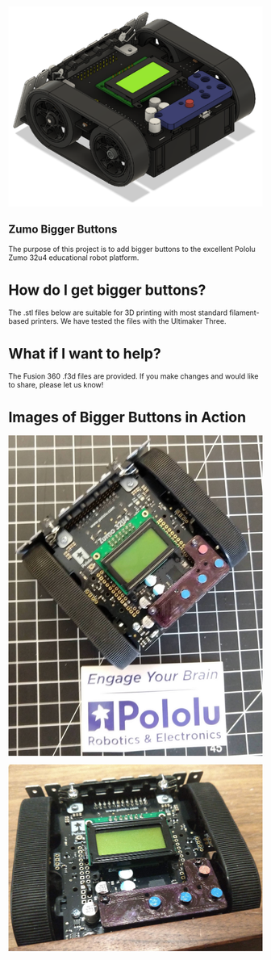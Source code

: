 ![Zumo with Bigger Buttons Rendering](webassets/rendering.png)

## Zumo Bigger Buttons

The purpose of this project is to add bigger buttons to the excellent Pololu Zumo 32u4 educational robot platform.

# How do I get bigger buttons?

The .stl files below are suitable for 3D printing with most standard filament-based printers. We have tested the files with the Ultimaker Three.

# What if I want to help?

The Fusion 360 .f3d files are provided. If you make changes and would like to share, please let us know!

# Images of Bigger Buttons in Action

![Zumo with Bigger Buttons](webassets/zumo-biggerbuttons-with-inch-scale.jpg )

![Zumo with Bigger Buttons](webassets/zumo-biggerbuttons.jpg )

